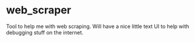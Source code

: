 # web_scraper
Tool to help me with web scraping. Will have a nice little text UI to help with debugging stuff on the internet.

